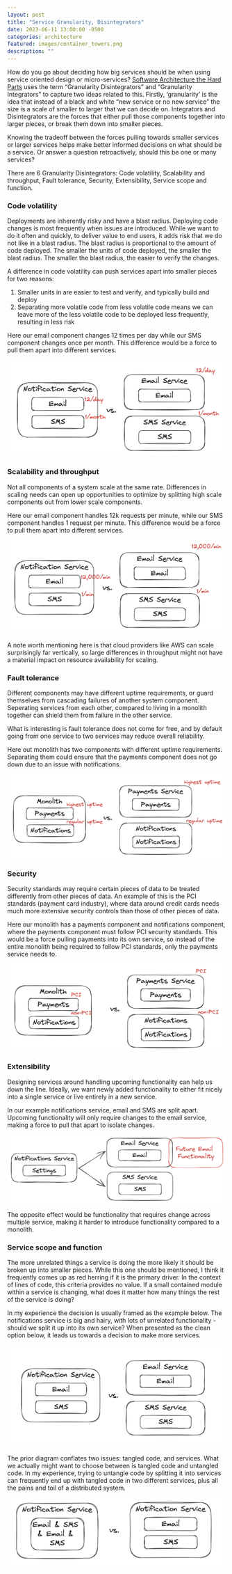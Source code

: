 ```yaml
---
layout: post
title: "Service Granularity, Disintegrators"
date: 2023-06-11 13:00:00 -0500
categories: architecture
featured: images/container_towers.png
description: ""
---
```


How do you go about deciding how big services should be when using service oriented design or micro-services?  [Software Architecture the Hard Parts](https://www.goodreads.com/en/book/show/58153482) uses the term “Granularity Disintegrators” and “Granularity Integrators” to capture two ideas related to this. Firstly, ‘granularity’ is the idea that instead of a black and white “new service or no new service” the size is a scale of smaller to larger that we can decide on. Integrators and Disintegrators are the forces that either pull those components together into larger pieces, or break them down into smaller pieces.

Knowing the tradeoff between the forces pulling towards smaller services or larger services helps make better informed decisions on what should be a service. Or answer a question retroactively, should this be one or many services?

There are 6 Granularity Disintegrators:  Code volatility, Scalability and throughput, Fault tolerance, Security, Extensibility, Service scope and function.

### **Code volatility**

Deployments are inherently risky and have a blast radius. Deploying code changes is most frequently when issues are introduced. While we want to do it often and quickly, to deliver value to end users, it adds risk that we do not like in a blast radius. The blast radius is proportional to the amount of code deployed. The smaller the units of code deployed, the smaller the blast radius. The smaller the blast radius, the easier to verify the changes.

A difference in code volatility can push services apart into smaller pieces for two reasons:

1. Smaller units in are easier to test and verify, and typically build and deploy
2. Separating more volatile code from less volatile code means we can leave more of the less volatile code to be deployed less frequently, resulting in less risk

Here our email component changes 12 times per day while our SMS component changes once per month. This difference would be a force to pull them apart into different services.

![granularity_code](images/granularity_code.png)

### **Scalability and throughput**

Not all components of a system scale at the same rate. Differences in scaling needs can open up opportunities to optimize by splitting high scale components out from lower scale components. 

Here our email component handles 12k requests per minute, while our SMS component handles 1 request per minute. This difference would be a force to pull them apart into different services. 

![granularity_scale](images/granularity_scale.png)

A note worth mentioning here is that cloud providers like AWS can scale surprisingly far vertically, so large differences in throughput might not have a material impact on resource availability for scaling.

### **Fault tolerance**

Different components may have different uptime requirements, or guard themselves from cascading failures of another system component. Seperating services from each other, compared to living in a monolith together can shield them from failure in the other service.

What is interesting is fault tolerance does not come for free, and by default going from one service to two services may reduce overall reliability. 

Here out monolith has two components with different uptime requirements. Separating them could ensure that the payments component does not go down due to an issue with notifications.

![images/granularity_uptime.png](images/granularity_uptime.png)

### **Security**

Security standards may require certain pieces of data to be treated differently from other pieces of data. An example of this is the PCI standards (payment card industry), where data around credit cards needs much more extensive security controls than those of other pieces of data.

Here our monolith has a payments component and notifications component, where the payments component must follow PCI security standards. This would be a force pulling payments into its own service, so instead of the entire monolith being required to follow PCI standards, only the payments service needs to.

![granularity_security](images/granularity_security.png)

### **Extensibility**

Designing services around handling upcoming functionality can help us down the line. Ideally, we want newly added functionality to either fit nicely into a single service or live entirely in a new service. 

In our example notifications service, email and SMS are split apart. Upcoming functionality will only require changes to the email service, making a force to pull that apart to isolate changes.

![granularity_exensibility](images/granularity_exensibility.png)

The opposite effect would be functionality that requires change across multiple service, making it harder to introduce functionality compared to a monolith.

### **Service scope and function**

The more unrelated things a service is doing the more likely it should be broken up into smaller pieces. While this one should be mentioned, I think it frequently comes up as red herring if it is the primary driver. In the context of lines of code, this criteria provides no value. If a small contained module within a service is changing, what does it matter how many things the rest of the service is doing?

In my experience the decision is usually framed as the example below. The notifications service is big and hairy, with lots of unrelated functionality - should we split it up into its own service? When presented as the clean option below, it leads us towards a decision to make more services.

![granularity_scope_1](images/granularity_scope_1.png)

The prior diagram conflates two issues: tangled code, and services. What we actually might want to choose between is tangled code and untangled code. In my experience, trying to untangle code by splitting it into services can frequently end up with tangled code in two different services, plus all the pains and toil of a distributed system.

![granularity_scope_2](images/granularity_scope_2.png)